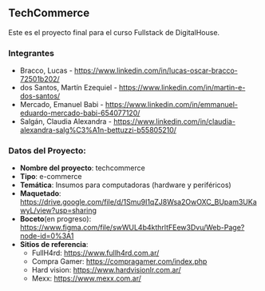 ## TechCommerce
Este es el proyecto final para el curso Fullstack de DigitalHouse.
### Integrantes
 - Bracco, Lucas - https://www.linkedin.com/in/lucas-oscar-bracco-72501b202/
 - dos Santos, Martín Ezequiel - https://www.linkedin.com/in/martin-e-dos-santos/
 - Mercado, Emanuel Babi - https://www.linkedin.com/in/emmanuel-eduardo-mercado-babi-654077120/
 - Salgán, Claudia Alexandra - https://www.linkedin.com/in/claudia-alexandra-salg%C3%A1n-bettuzzi-b55805210/
### Datos del Proyecto:
- **Nombre del proyecto**: techcommerce
- **Tipo**: e-commerce
- **Temática**: Insumos para computadoras (hardware y periféricos)
- **Maquetado**: https://drive.google.com/file/d/1Smu9I1qZJ8Wsa2OwOXC_BUpam3UKawyL/view?usp=sharing
- **Boceto**(en progreso): https://www.figma.com/file/swWUL4b4kthrltFEew3Dvu/Web-Page?node-id=0%3A1
- **Sitios de referencia**:
	- FullH4rd: https://www.fullh4rd.com.ar/
	- Compra Gamer: https://compragamer.com/index.php
	- Hard vision: https://www.hardvisionlr.com.ar/
	- Mexx: https://www.mexx.com.ar/
